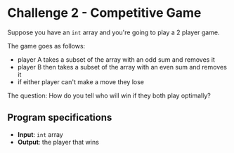 # Challenge 2 - Competitive Game
Suppose you have an `int` array and you're going to play a 2 player game. 

The game goes as follows:
- player A takes a subset of the array with an odd sum and removes it
- player B then takes a subset of the array with an even sum and removes it
- if either player can't make a move they lose

The question: How do you tell who will win if they both play optimally?

## Program specifications
- __Input__: `int` array
- __Output__: the player that wins